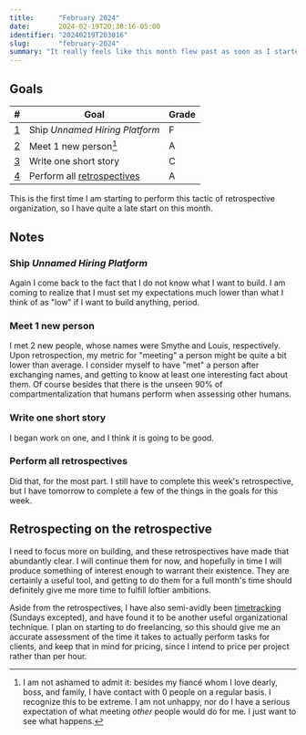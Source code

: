 ```yaml
---
title:      "February 2024"
date:       2024-02-19T20:30:16-05:00
identifier: "20240219T203016"
slug:       "february-2024"
summary: "It really feels like this month flew past as soon as I started retrospecting."
---
```


## Goals

| #                                  | Goal                                               | Grade |
|------------------------------------|----------------------------------------------------|-------|
| [1](#ship-unnamed-hiring-platform) | Ship *Unnamed Hiring Platform*                     | F     |
| [2](#meet-1-new-person)            | Meet 1 new person[^1]                              | A     |
| [3](#write-one-short-story)        | Write one short story                              | C     |
| [4](#perform-all-retrospectives)   | Perform all [retrospectives](/blog/speaking-aloud) | A     |

This is the first time I am starting to perform this tactic of retrospective organization, so I have quite a late start on this month.

## Notes
### Ship *Unnamed Hiring Platform*
Again I come back to the fact that I do not know what I want to build. I am coming to realize that I must set my expectations much lower than what I think of as "low" if I want to build anything, period.

### Meet 1 new person
I met 2 new people, whose names were Smythe and Louis, respectively. Upon retrospection, my metric for "meeting" a person might be quite a bit lower than average. I consider myself to have "met" a person after exchanging names, and getting to know at least one interesting fact about them. Of course besides that there is the unseen 90% of compartmentalization that humans perform when assessing other humans.

### Write one short story
I began work on one, and I think it is going to be good.

### Perform all retrospectives
Did that, for the most part. I still have to complete this week's retrospective, but I have tomorrow to complete a few of the things in the goals for this week.

## Retrospecting on the retrospective

I need to focus more on building, and these retrospectives have made that abundantly clear. I will continue them for now, and hopefully in time I will produce something of interest enough to warrant their existence. They are certainly a useful tool, and getting to do them for a full month's time should definitely give me more time to fulfill loftier ambitions.

Aside from the retrospectives, I have also semi-avidly been [timetracking](/retrospectives/the-week-of-february-19th/#experiment-with-time-tracking) (Sundays excepted), and have found it to be another useful organizational technique. I plan on starting to do freelancing, so this should give me an accurate assessment of the time it takes to actually perform tasks for clients, and keep that in mind for pricing, since I intend to price per project rather than per hour.

[^1]: I am not ashamed to admit it: besides my fiancé whom I love dearly, boss, and family, I have contact with 0 people on a regular basis. I recognize this to be extreme. I am not unhappy, nor do I have a serious expectation of what meeting *other* people would do for me. I just want to see what happens.
